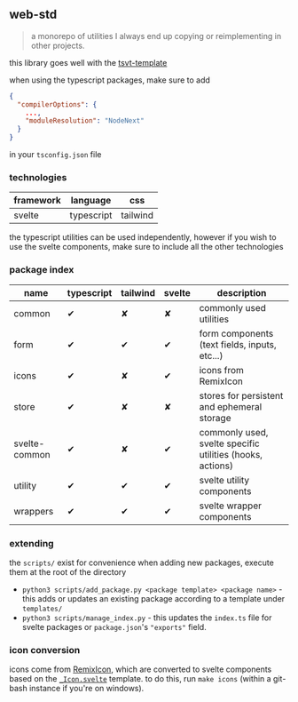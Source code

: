 ## web-std

> a monorepo of utilities I always end up copying or reimplementing in other projects.

this library goes well with the [tsvt-template](https://github.com/LQR471814/tsvt-template.git)

when using the typescript packages, make sure to add

```json
{
  "compilerOptions": {
    ...,
    "moduleResolution": "NodeNext"
  }
}
```

in your `tsconfig.json` file

### technologies

| framework | language | css |
| --- | --- | --- |
| svelte | typescript | tailwind |

the typescript utilities can be used independently, however if you wish to use the svelte components, make sure to include all the other technologies

### package index

| name | typescript | tailwind | svelte | description |
| --- | --- | --- | --- | --- |
| common | ✔ | ✘ | ✘ | commonly used utilities |
| form | ✔ | ✔ | ✔ | form components (text fields, inputs, etc...) |
| icons | ✔ | ✘ | ✔ | icons from RemixIcon |
| store | ✔ | ✘ | ✘ | stores for persistent and ephemeral storage |
| svelte-common | ✔ | ✘ | ✔ | commonly used, svelte specific utilities (hooks, actions) |
| utility | ✔ | ✔ | ✔ | svelte utility components |
| wrappers | ✔ | ✔ | ✔ | svelte wrapper components |

### extending

the `scripts/` exist for convenience when adding new packages, execute them at the root of the directory

- `python3 scripts/add_package.py <package template> <package name>` - this adds or updates an existing package according to a template under `templates/`
- `python3 scripts/manage_index.py` - this updates the `index.ts` file for svelte packages or `package.json`'s `"exports"` field.

### icon conversion

icons come from [RemixIcon](https://remixicon.com/), which are converted to svelte components based on the [`_Icon.svelte`](src/icons/_Icon.svelte) template. to do this, run `make icons` (within a git-bash instance if you're on windows).
